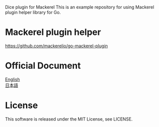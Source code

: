 Dice plugin for Mackerel
This is an example repository for using Mackerel plugin helper library for Go.

# Mackerel plugin helper
https://github.com/mackerelio/go-mackerel-plugin

# Official Document
[English](https://mackerel.io/docs/entry/advanced/go-mackerel-plugin)  
[日本語](https://mackerel.io/ja/docs/entry/advanced/go-mackerel-plugin)

# License
This software is released under the MIT License, see LICENSE.
